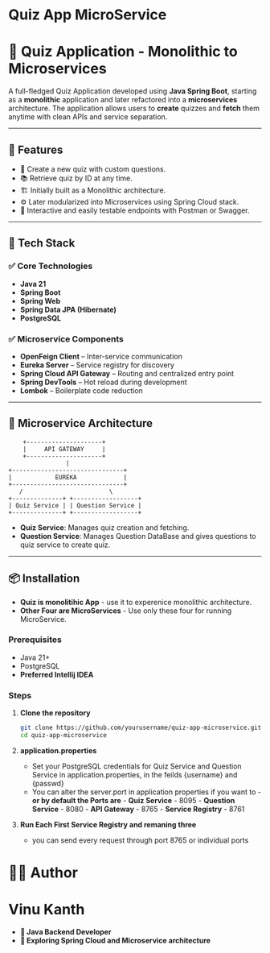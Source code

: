 # Quiz App MicroService
 
# 🧠 Quiz Application - Monolithic to Microservices

A full-fledged Quiz Application developed using **Java Spring Boot**, starting as a **monolithic** application and later refactored into a **microservices** architecture. The application allows users to **create** quizzes and **fetch** them anytime with clean APIs and service separation.

---

## 📌 Features

- 📝 Create a new quiz with custom questions.
- 📚 Retrieve quiz by ID at any time.
- 🏗️ Initially built as a Monolithic architecture.
- ⚙️ Later modularized into Microservices using Spring Cloud stack.
- 🧪 Interactive and easily testable endpoints with Postman or Swagger.

---

## 🧰 Tech Stack

### ✅ Core Technologies

- **Java 21**
- **Spring Boot**
- **Spring Web**
- **Spring Data JPA (Hibernate)**
- **PostgreSQL**

### ✅ Microservice Components

- **OpenFeign Client** – Inter-service communication
- **Eureka Server** – Service registry for discovery
- **Spring Cloud API Gateway** – Routing and centralized entry point
- **Spring DevTools** – Hot reload during development
- **Lombok** – Boilerplate code reduction

---

## 🧱 Microservice Architecture
        +---------------------+
        |     API GATEWAY     |
        +---------------------+
                    |
    +-------------------------------+
    |            EUREKA             |
    +-------------------------------+
       /                        \
    +--------------+ +------------------+
    | Quiz Service | | Question Service | 
    +--------------+ +------------------+ 

- **Quiz Service**: Manages quiz creation and fetching.
- **Question Service**: Manages Question DataBase and gives questions to quiz service to create quiz.

---

## 📦 Installation
 - **Quiz is monolitihic App** - use it to experenice monolithic architecture.
 - **Other Four are MicroServices** - Use only these four for running MicroService.

### Prerequisites

- Java 21+
- PostgreSQL
- **Preferred Intellij IDEA**

### Steps

1. **Clone the repository**
   ```bash
   git clone https://github.com/yourusername/quiz-app-microservice.git
   cd quiz-app-microservice

2. **application.properties**
   - Set your PostgreSQL credentials for Quiz Service and Question Service in application.properties, in the feilds {username} and {passwd}
   - You can alter the server.port in application properties if you want to
         - **or by default the Ports are**
         - **Quiz Service** - 8095
         - **Question Service** - 8080
         - **API Gateway** - 8765
         - **Service Registry** - 8761

3. **Run Each First Service Registry and remaning three**
   - you can send every request through port 8765 or individual ports



# 🧑‍💻 Author
# Vinu Kanth
  - **💼 Java Backend Developer**
  - **🌱 Exploring Spring Cloud and Microservice architecture**
